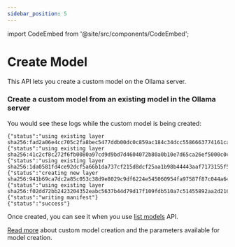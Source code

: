 ```yaml
---
sidebar_position: 5
---
```


import CodeEmbed from '@site/src/components/CodeEmbed';

# Create Model

This API lets you create a custom model on the Ollama server.

### Create a custom model from an existing model in the Ollama server

<CodeEmbed src="https://raw.githubusercontent.com/ollama4j/ollama4j-examples/refs/heads/main/src/main/java/io/github/ollama4j/examples/CreateModel.java" />

You would see these logs while the custom model is being created:

```
{"status":"using existing layer sha256:fad2a06e4cc705c2fa8bec5477ddb00dc0c859ac184c34dcc5586663774161ca"}
{"status":"using existing layer sha256:41c2cf8c272f6fb0080a97cd9d9bd7d4604072b80a0b10e7d65ca26ef5000c0c"}
{"status":"using existing layer sha256:1da0581fd4ce92dcf5a66b1da737cf215d8dcf25aa1b98b44443aaf7173155f5"}
{"status":"creating new layer sha256:941b69ca7dc2a85c053c38d9e8029c9df6224e545060954fa97587f87c044a64"}
{"status":"using existing layer sha256:f02dd72bb2423204352eabc5637b44d79d17f109fdb510a7c51455892aa2d216"}
{"status":"writing manifest"}
{"status":"success"}
```
Once created, you can see it when you use [list models](./list-models) API.

[Read more](https://github.com/ollama/ollama/blob/main/docs/api.md#create-a-model) about custom model creation and the parameters available for model creation.

[//]: # ()
[//]: # (### Example of a `Modelfile`)

[//]: # ()
[//]: # (```)

[//]: # (FROM llama2)

[//]: # (# sets the temperature to 1 [higher is more creative, lower is more coherent])

[//]: # (PARAMETER temperature 1)

[//]: # (# sets the context window size to 4096, this controls how many tokens the LLM can use as context to generate the next token)

[//]: # (PARAMETER num_ctx 4096)

[//]: # ()
[//]: # (# sets a custom system message to specify the behavior of the chat assistant)

[//]: # (SYSTEM You are Mario from super mario bros, acting as an assistant.)

[//]: # (```)

[//]: # ()
[//]: # (### Format of the `Modelfile`)

[//]: # ()
[//]: # (```modelfile)

[//]: # (# comment)

[//]: # (INSTRUCTION arguments)

[//]: # (```)

[//]: # ()
[//]: # (| Instruction                         | Description                                                    |)

[//]: # (|-------------------------------------|----------------------------------------------------------------|)

[//]: # (| [`FROM`]&#40;#from-required&#41; &#40;required&#41; | Defines the base model to use.                                 |)

[//]: # (| [`PARAMETER`]&#40;#parameter&#41;           | Sets the parameters for how Ollama will run the model.         |)

[//]: # (| [`TEMPLATE`]&#40;#template&#41;             | The full prompt template to be sent to the model.              |)

[//]: # (| [`SYSTEM`]&#40;#system&#41;                 | Specifies the system message that will be set in the template. |)

[//]: # (| [`ADAPTER`]&#40;#adapter&#41;               | Defines the &#40;Q&#41;LoRA adapters to apply to the model.            |)

[//]: # (| [`LICENSE`]&#40;#license&#41;               | Specifies the legal license.                                   |)

[//]: # ()
[//]: # (#### PARAMETER)

[//]: # ()
[//]: # (The `PARAMETER` instruction defines a parameter that can be set when the model is run.)

[//]: # ()
[//]: # (| Parameter      | Description                                                                                                                                                                                                                                             | Value Type | Example Usage        |)

[//]: # (|----------------|---------------------------------------------------------------------------------------------------------------------------------------------------------------------------------------------------------------------------------------------------------|------------|----------------------|)

[//]: # (| mirostat       | Enable Mirostat sampling for controlling perplexity. &#40;default: 0, 0 = disabled, 1 = Mirostat, 2 = Mirostat 2.0&#41;                                                                                                                                         | int        | mirostat 0           |)

[//]: # (| mirostat_eta   | Influences how quickly the algorithm responds to feedback from the generated text. A lower learning rate will result in slower adjustments, while a higher learning rate will make the algorithm more responsive. &#40;Default: 0.1&#41;                        | float      | mirostat_eta 0.1     |)

[//]: # (| mirostat_tau   | Controls the balance between coherence and diversity of the output. A lower value will result in more focused and coherent text. &#40;Default: 5.0&#41;                                                                                                         | float      | mirostat_tau 5.0     |)

[//]: # (| num_ctx        | Sets the size of the context window used to generate the next token. &#40;Default: 2048&#41;                                                                                                                                                                    | int        | num_ctx 4096         |)

[//]: # (| num_gqa        | The number of GQA groups in the transformer layer. Required for some models, for example it is 8 for llama2:70b                                                                                                                                         | int        | num_gqa 1            |)

[//]: # (| num_gpu        | The number of layers to send to the GPU&#40;s&#41;. On macOS it defaults to 1 to enable metal support, 0 to disable.                                                                                                                                            | int        | num_gpu 50           |)

[//]: # (| num_thread     | Sets the number of threads to use during computation. By default, Ollama will detect this for optimal performance. It is recommended to set this value to the number of physical CPU cores your system has &#40;as opposed to the logical number of cores&#41;. | int        | num_thread 8         |)

[//]: # (| repeat_last_n  | Sets how far back for the model to look back to prevent repetition. &#40;Default: 64, 0 = disabled, -1 = num_ctx&#41;                                                                                                                                           | int        | repeat_last_n 64     |)

[//]: # (| repeat_penalty | Sets how strongly to penalize repetitions. A higher value &#40;e.g., 1.5&#41; will penalize repetitions more strongly, while a lower value &#40;e.g., 0.9&#41; will be more lenient. &#40;Default: 1.1&#41;                                                                     | float      | repeat_penalty 1.1   |)

[//]: # (| temperature    | The temperature of the model. Increasing the temperature will make the model answer more creatively. &#40;Default: 0.8&#41;                                                                                                                                     | float      | temperature 0.7      |)

[//]: # (| seed           | Sets the random number seed to use for generation. Setting this to a specific number will make the model generate the same text for the same prompt. &#40;Default: 0&#41;                                                                                       | int        | seed 42              |)

[//]: # (| stop           | Sets the stop sequences to use. When this pattern is encountered the LLM will stop generating text and return. Multiple stop patterns may be set by specifying multiple separate `stop` parameters in a modelfile.                                      | string     | stop "AI assistant:" |)

[//]: # (| tfs_z          | Tail free sampling is used to reduce the impact of less probable tokens from the output. A higher value &#40;e.g., 2.0&#41; will reduce the impact more, while a value of 1.0 disables this setting. &#40;default: 1&#41;                                               | float      | tfs_z 1              |)

[//]: # (| num_predict    | Maximum number of tokens to predict when generating text. &#40;Default: 128, -1 = infinite generation, -2 = fill context&#41;                                                                                                                                   | int        | num_predict 42       |)

[//]: # (| top_k          | Reduces the probability of generating nonsense. A higher value &#40;e.g. 100&#41; will give more diverse answers, while a lower value &#40;e.g. 10&#41; will be more conservative. &#40;Default: 40&#41;                                                                        | int        | top_k 40             |)

[//]: # (| top_p          | Works together with top-k. A higher value &#40;e.g., 0.95&#41; will lead to more diverse text, while a lower value &#40;e.g., 0.5&#41; will generate more focused and conservative text. &#40;Default: 0.9&#41;                                                                 | float      | top_p 0.9            |)

[//]: # ()
[//]: # (#### TEMPLATE)

[//]: # ()
[//]: # (`TEMPLATE` of the full prompt template to be passed into the model. It may include &#40;optionally&#41; a system message and a)

[//]: # (user's prompt. This is used to create a full custom prompt, and syntax may be model specific. You can usually find the)

[//]: # (template for a given model in the readme for that model.)

[//]: # ()
[//]: # (#### Template Variables)

[//]: # ()
[//]: # (| Variable        | Description                                                                                                   |)

[//]: # (|-----------------|---------------------------------------------------------------------------------------------------------------|)

[//]: # (| `{{ .System }}` | The system message used to specify custom behavior, this must also be set in the Modelfile as an instruction. |)

[//]: # (| `{{ .Prompt }}` | The incoming prompt, this is not specified in the model file and will be set based on input.                  |)

[//]: # (| `{{ .First }}`  | A boolean value used to render specific template information for the first generation of a session.           |)

[//]: # ()
[//]: # (```modelfile)

[//]: # (TEMPLATE """)

[//]: # ({{- if .First }})

[//]: # (### System:)

[//]: # ({{ .System }})

[//]: # ({{- end }})

[//]: # ()
[//]: # (### User:)

[//]: # ({{ .Prompt }})

[//]: # ()
[//]: # (### Response:)

[//]: # (""")

[//]: # ()
[//]: # (SYSTEM """<system message>""")

[//]: # (```)

[//]: # ()
[//]: # (### SYSTEM)

[//]: # ()
[//]: # (The `SYSTEM` instruction specifies the system message to be used in the template, if applicable.)

[//]: # ()
[//]: # (```modelfile)

[//]: # (SYSTEM """<system message>""")

[//]: # (```)

[//]: # ()
[//]: # (### ADAPTER)

[//]: # ()
[//]: # (The `ADAPTER` instruction specifies the LoRA adapter to apply to the base model. The value of this instruction should be)

[//]: # (an absolute path or a path relative to the Modelfile and the file must be in a GGML file format. The adapter should be)

[//]: # (tuned from the base model otherwise the behaviour is undefined.)

[//]: # ()
[//]: # (```modelfile)

[//]: # (ADAPTER ./ollama-lora.bin)

[//]: # (```)

[//]: # ()
[//]: # (### LICENSE)

[//]: # ()
[//]: # (The `LICENSE` instruction allows you to specify the legal license under which the model used with this Modelfile is)

[//]: # (shared or distributed.)

[//]: # ()
[//]: # (```modelfile)

[//]: # (LICENSE """)

[//]: # (<license text>)

[//]: # (""")

[//]: # (```)

[//]: # ()
[//]: # (## Notes)

[//]: # ()
[//]: # (- the **`Modelfile` is not case sensitive**. In the examples, uppercase instructions are used to make it easier to)

[//]: # (  distinguish it from arguments.)

[//]: # (- Instructions can be in any order. In the examples, the `FROM` instruction is first to keep it easily readable.)

[//]: # ()
[//]: # (Read more about Modelfile: https://github.com/jmorganca/ollama/blob/main/docs/modelfile.md)